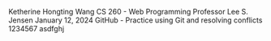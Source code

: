 Ketherine Hongting Wang
CS 260 - Web Programming
Professor Lee S. Jensen
January 12, 2024
GitHub - Practice using Git and resolving conflicts
1234567
asdfghj